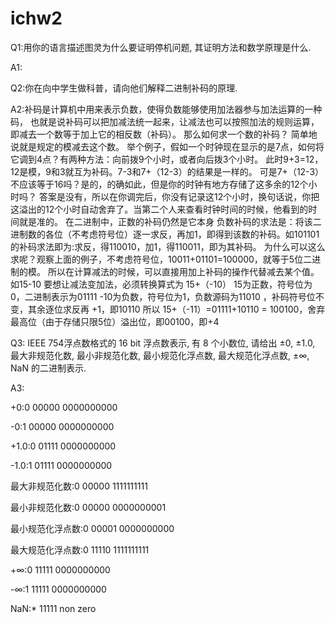 # ichw2

Q1:用你的语言描述图灵为什么要证明停机问题, 其证明方法和数学原理是什么.

A1:

Q2:你在向中学生做科普，请向他们解释二进制补码的原理.

A2:补码是计算机中用来表示负数，使得负数能够使用加法器参与加法运算的一种码，
也就是说补码可以把加减法统一起来，让减法也可以按照加法的规则运算，即减去一个数等于加上它的相反数（补码）。
那么如何求一个数的补码？
简单地说就是规定的模减去这个数。
举个例子，假如一个时钟现在显示的是7点，如何将它调到4点？有两种方法：向前拨9个小时，或者向后拨3个小时。
此时9+3=12，12是模，9和3就互为补码。7-3和7+（12-3）的结果是一样的。
可是7+（12-3）不应该等于16吗？是的，的确如此，但是你的时钟有地方存储了这多余的12个小时吗？
答案是没有，所以在你调完后，你没有记录这12个小时，换句话说，你把这溢出的12个小时自动舍弃了。当第二个人来查看时钟时间的时候，他看到的时间就是准的。
在二进制中，正数的补码仍然是它本身
负数补码的求法是：将该二进制数的各位（不考虑符号位）逐一求反，再加1，即得到该数的补码。如101101的补码求法即为:求反，得110010，加1，得110011，即为其补码。
为什么可以这么求呢？观察上面的例子，不考虑符号位，10011+01101=100000，就等于5位二进制的模。
所以在计算减法的时候，可以直接用加上补码的操作代替减去某个值。如15-10 要想让减法变加法，必须转换算式为 15+（-10）
15为正数，符号位为0，二进制表示为01111
-10为负数，符号位为1，负数源码为11010 ，补码符号位不变，其余逐位求反再 +1，即10110
所以 15+（-11）=01111+10110 = 100100，舍弃最高位（由于存储只限5位）溢出位，即00100，即+4

Q3: IEEE 754浮点数格式的 16 bit 浮点数表示, 有 8 个小数位, 请给出 ±0, ±1.0, 最大非规范化数, 最小非规范化数, 最小规范化浮点数, 最大规范化浮点数,
±∞, NaN 的二进制表示.

A3:

+0:0 00000 0000000000

-0:1 00000 0000000000

+1.0:0 01111 0000000000

-1.0:1 01111 0000000000

最大非规范化数:0 00000 1111111111

最小非规范化数:0 00000 0000000001

最小规范化浮点数:0 00001 0000000000

最大规范化浮点数:0 11110 1111111111

+∞:0 11111 0000000000

-∞:1 11111 0000000000

NaN:* 11111 non zero
